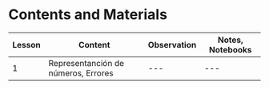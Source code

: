 # Contents and Materials

| Lesson | Content | Observation | Notes, Notebooks |
| --- | --- | --- | --- |
| 1 | Representanción de números, Errores | --- | --- |
